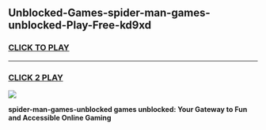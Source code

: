 
## Unblocked-Games-spider-man-games-unblocked-Play-Free-kd9xd
<h3>
<a href="https://premium76.site?title=spider-man-games-unblocked&ref=10A">CLICK TO PLAY</a></h3>
<hr>

<h3>
<a href="https://premium76.site?title=spider-man-games-unblocked&ref=10A">CLICK 2 PLAY</a>
  
</h3>

<a href="https://premium76.site?title=spider-man-games-unblocked&ref=10A"><img src="https://clearcache.store/games.png"></a>


**spider-man-games-unblocked games unblocked: Your Gateway to Fun and Accessible Online Gaming**
